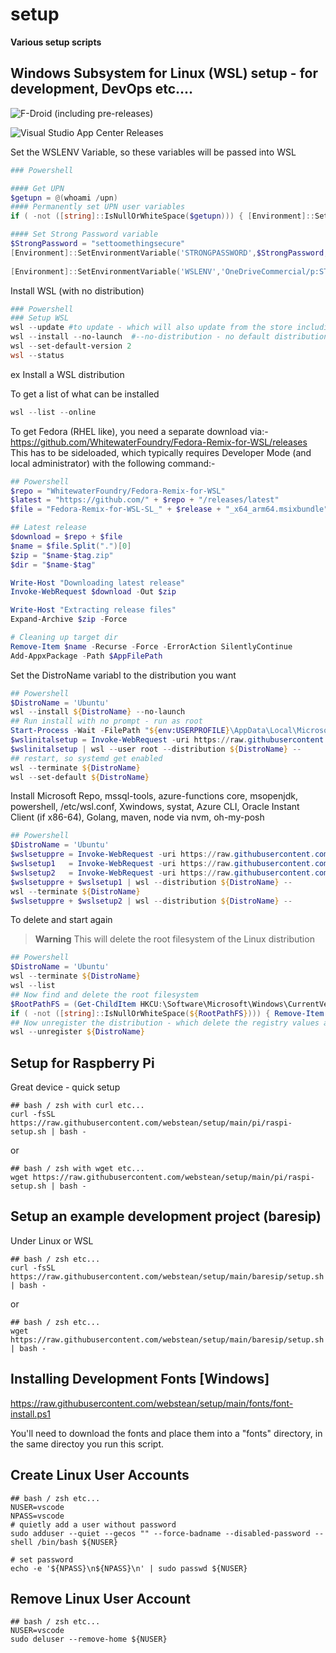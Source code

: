 # setup

**Various setup scripts**

## Windows Subsystem for Linux (WSL) setup - for development, DevOps etc....

![F-Droid (including pre-releases)](https://img.shields.io/f-droid/v/:appId)

![Visual Studio App Center Releases](https://img.shields.io/visual-studio-app-center/releases/version/:owner/:app/:token)



Set the WSLENV Variable, so these variables will be passed into WSL
```powershell
### Powershell

#### Get UPN
$getupn = @(whoami /upn)
#### Permanently set UPN user variables
if ( -not ([string]::IsNullOrWhiteSpace($getupn))) { [Environment]::SetEnvironmentVariable('UPN',"$getupn",'User') }

#### Set Strong Password variable
$StrongPassword = "settoomethingsecure"
[Environment]::SetEnvironmentVariable('STRONGPASSWORD',$StrongPassword,'User')
 
[Environment]::SetEnvironmentVariable('WSLENV','OneDriveCommercial/p:STRONGPASSWORD:USERDNSDOMAIN:USERDOMAIN:USERNAME:UPN','User')
```

Install WSL (with no distribution)
```powershell
### Powershell
### Setup WSL
wsl --update #to update - which will also update from the store including the kernel and would update from in-windows to the store version
wsl --install --no-launch  #--no-distribution - no default distribution
wsl --set-default-version 2
wsl --status

```
ex
Install a WSL distribution

To get a list of what can be installed
```powershell
wsl --list --online

```
To get Fedora (RHEL like), you need a separate download via:-
https://github.com/WhitewaterFoundry/Fedora-Remix-for-WSL/releases
This has to be sideloaded, which typically requires Developer Mode (and local administrator) with the following command:-
```powershell
## Powershell
$repo = "WhitewaterFoundry/Fedora-Remix-for-WSL"
$latest = "https://github.com/" + $repo + "/releases/latest"
$file = "Fedora-Remix-for-WSL-SL_" + $release + "_x64_arm64.msixbundle"

## Latest release
$download = $repo + $file
$name = $file.Split(".")[0]
$zip = "$name-$tag.zip"
$dir = "$name-$tag"

Write-Host "Downloading latest release"
Invoke-WebRequest $download -Out $zip

Write-Host "Extracting release files"
Expand-Archive $zip -Force

# Cleaning up target dir
Remove-Item $name -Recurse -Force -ErrorAction SilentlyContinue 
Add-AppxPackage -Path $AppFilePath
```

Set the DistroName variabl to the distribution you want
```powershell
## Powershell
$DistroName = 'Ubuntu'
wsl --install ${DistroName} --no-launch 
## Run install with no prompt - run as root
Start-Process -Wait -FilePath "${env:USERPROFILE}\AppData\Local\Microsoft\WindowsApps\${DistroName}.exe" "install --root"
$wslinitalsetup = Invoke-WebRequest -uri https://raw.githubusercontent.com/webstean/setup/main/wsl/wslfirstsetup.sh | Select-Object -ExpandProperty content
$wslinitalsetup | wsl --user root --distribution ${DistroName} --
## restart, so systemd get enabled 
wsl --terminate ${DistroName}
wsl --set-default ${DistroName}
```

Install Microsoft Repo, mssql-tools, azure-functions core, msopenjdk, powershell, /etc/wsl.conf, Xwindows, systat, Azure CLI, Oracle Instant Client (if x86-64), Golang, maven, node via nvm, oh-my-posh

```powershell
## Powershell
$DistroName = 'Ubuntu'
$wslsetuppre = Invoke-WebRequest -uri https://raw.githubusercontent.com/webstean/setup/main/wsl/wslsetup-pre.sh | Select-Object -ExpandProperty content
$wslsetup1   = Invoke-WebRequest -uri https://raw.githubusercontent.com/webstean/setup/main/wsl/wslsetup1.sh | Select-Object -ExpandProperty content
$wslsetup2   = Invoke-WebRequest -uri https://raw.githubusercontent.com/webstean/setup/main/wsl/wslsetup2.sh | Select-Object -ExpandProperty content
$wslsetuppre + $wslsetup1 | wsl --distribution ${DistroName} --
wsl --terminate ${DistroName}
$wslsetuppre + $wslsetup2 | wsl --distribution ${DistroName} --
```

To delete and start again

> **Warning**
> This will delete the root filesystem of the Linux distribution

```powershell
## Powershell
$DistroName = 'Ubuntu'
wsl --terminate ${DistroName}
wsl --list
## Now find and delete the root filesystem
$RootPathFS = (Get-ChildItem HKCU:\Software\Microsoft\Windows\CurrentVersion\Lxss | ForEach-Object {Get-ItemProperty $_.PSPath}) | Select-Object DistributionName, @{n="Path";e={$_.BasePath + "\rootfs"}} | Where-Object -FilterScript {$_.DistributionName -EQ $DistroName } | Select-Object -ExpandProperty Path
if ( -not ([string]::IsNullOrWhiteSpace(${RootPathFS}))) { Remove-Item -Force ${RootPathFS} }
## Now unregister the distribution - which delete the registry values above
wsl --unregister ${DistroName}

```

## Setup for Raspberry Pi

Great device - quick setup

```shell
## bash / zsh with curl etc...
curl -fsSL https://raw.githubusercontent.com/webstean/setup/main/pi/raspi-setup.sh | bash -
```

or

```shell
## bash / zsh with wget etc...
wget https://raw.githubusercontent.com/webstean/setup/main/pi/raspi-setup.sh | bash -
```

## Setup an example development project (baresip)

Under Linux or WSL

```shell
## bash / zsh etc...
curl -fsSL https://raw.githubusercontent.com/webstean/setup/main/baresip/setup.sh | bash -
```
or

```shell
## bash / zsh etc...
wget https://raw.githubusercontent.com/webstean/setup/main/baresip/setup.sh | bash -
```

## Installing Development Fonts [Windows]

https://raw.githubusercontent.com/webstean/setup/main/fonts/font-install.ps1

You'll need to download the fonts and place them into a "fonts" directory, in the same directoy you run this script.

## Create Linux User Accounts

```shell
## bash / zsh etc...
NUSER=vscode
NPASS=vscode
# quietly add a user without password
sudo adduser --quiet --gecos "" --force-badname --disabled-password --shell /bin/bash ${NUSER}

# set password
echo -e '${NPASS}\n${NPASS}\n' | sudo passwd ${NUSER}
```

## Remove Linux User Account

```shell
## bash / zsh etc...
NUSER=vscode
sudo deluser --remove-home ${NUSER}
```
